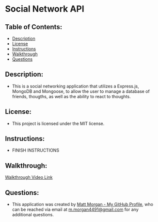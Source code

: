 # Social Network API

## Table of Contents:
- [Description](#description)
- [License](#license)
- [Instructions](#instructions)
- [Walkthrough](#walkthrough)
- [Questions](#questions)


## Description:
- This is a social networking application that utilizes a Express.js, MongoDB and Mongoose, to allow the user to manage a database of friends, thougths, as well as the ability to react to thoughts.

  
## License:
- This project is licensed under the MIT license.


## Instructions:
- FINISH INSTRUCTIONS


## Walkthrough:
[Walkthrough Video Link]()


## Questions:
- This application was created by [Matt Morgan - My GitHub Profile](https://github.com/morgan4491), who can be reached via email at m.morgan4491@gmail.com for any additional questions.
